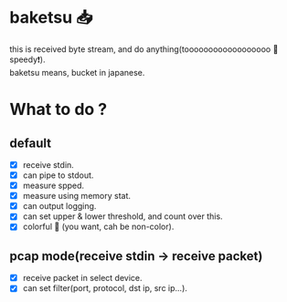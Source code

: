 # baketsu :inbox_tray:
this is received byte stream, and do anything(toooooooooooooooooo :bullettrain_side: speedy:exclamation:).  
baketsu means, bucket in japanese.
# What to do ?
## default
- [x] receive stdin.
- [x] can pipe to stdout.
- [x] measure spped.
- [x] measure using memory stat.
- [x] can output logging.
- [x] can set upper & lower threshold, and count over this.
- [x] colorful :rainbow: (you want, cah be non-color).
## pcap mode(receive stdin -> receive packet)
- [x] receive packet in select device.
- [x] can set filter(port, protocol, dst ip, src ip...).
